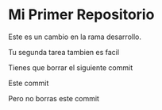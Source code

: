# Mi Primer Repositorio
Este es un cambio en la rama desarrollo.

Tu segunda tarea tambien es facil

Tienes que borrar el siguiente commit

Este commit

Pero no borras este commit